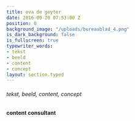 ```yaml
---
title: eva de geyter
date: 2016-09-20 07:53:00 Z
position: 0
background_image: "/uploads/bureaublad_4.png"
is_dark_background: false
is_fullscreen: true
typewriter_words:
- tekst
- beeld
- content
- concept
layout: section.typed
---
```


###### <span id="typed">tekst, beeld, content, concept</span>
**content consultant**